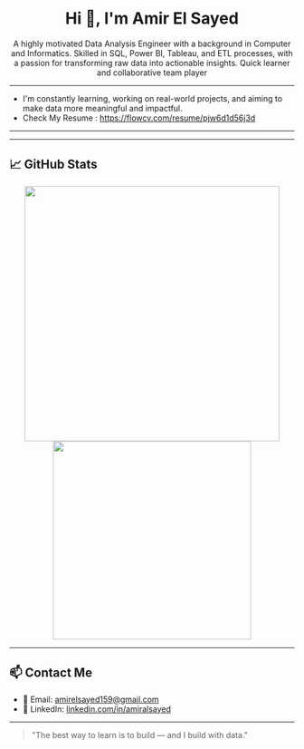 <h1 align="center"> Hi 👋, I'm Amir El Sayed</h1>

<p align="center">
A highly motivated Data Analysis Engineer with a background in Computer and Informatics. Skilled in SQL, Power BI, Tableau, and ETL processes, with a passion for transforming raw data into actionable insights. Quick learner and collaborative team player
</p>




---

- I'm constantly learning, working on real-world projects, and aiming to make data more meaningful and impactful.
- Check My Resume : https://flowcv.com/resume/pjw6d1d56j3d

---


---

## 📈 GitHub Stats
<p align="center">
  <img src="https://github-readme-stats.vercel.app/api?username=AmirElsayed117&show_icons=true&theme=radical" width="450"/>
  <img src="https://github-readme-stats.vercel.app/api/top-langs/?username=AmirElsayed117&layout=compact&theme=radical" width="350"/>
</p>

---

## 📫 Contact Me

- 📧 Email: [amirelsayed159@gmail.com](mailto:amirelsayed159@gmail.com)
- 💼 LinkedIn: [linkedin.com/in/amiralsayed](https://www.linkedin.com/in/amiralsayed)

---

> "The best way to learn is to build — and I build with data."
